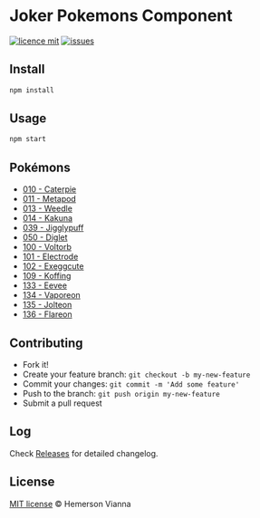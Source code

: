 # Joker Pokemons Component

[![licence mit](https://img.shields.io/badge/license-MIT-blue.svg?style=flat-square)](http://hemersonvianna.mit-license.org/)
[![issues](https://img.shields.io/github/issues/joker-solutions/joker-pokemons-component.svg?style=flat-square)](https://github.com/joker-solutions/joker-pokemons-component/issues)

## Install

```bash
npm install
```

## Usage

```bash 
npm start
```

## Pokémons

- [010 - Caterpie](resources/010-caterpie.png)
- [011 - Metapod](resources/011-metapod.png)
- [013 - Weedle](resources/013-weedle.png)
- [014 - Kakuna](resources/014-kakuna.png)
- [039 - Jigglypuff](resources/039-jigglypuff.png)
- [050 - Diglet](resources/050-diglet.png)
- [100 - Voltorb](resources/100-voltorb.png)
- [101 - Electrode](resources/101-electrode.png)
- [102 - Exeggcute](resources/102-exeggcute.png)
- [109 - Koffing](resources/109-koffing.png)
- [133 - Eevee](resources/133-eevee.png)
- [134 - Vaporeon](resources/134-vaporeon.png)
- [135 - Jolteon](resources/135-jolteon.png)
- [136 - Flareon](resources/136-flareon.png)

## Contributing

- Fork it!
- Create your feature branch: `git checkout -b my-new-feature`
- Commit your changes: `git commit -m 'Add some feature'`
- Push to the branch: `git push origin my-new-feature`
- Submit a pull request

## Log

Check [Releases](https://github.com/joker-solutions/joker-pokemons-component/releases) for detailed changelog.

## License

[MIT license](http://hemersonvianna.mit-license.org/) © Hemerson Vianna
